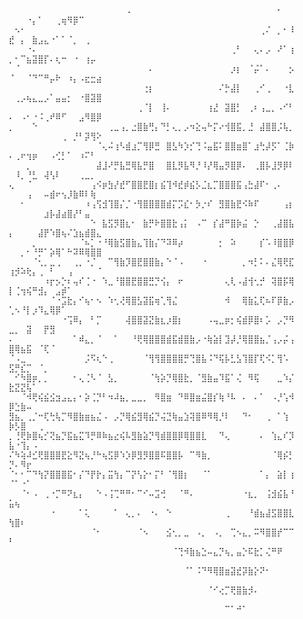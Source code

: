 ⠀⠀⠀⠀⠀⠀⠀⠀⠀⠀⠀⠀⠀⠀⠀⠀⠀⠀⠀⠀⠠⠀⠀⠀⠀⠀⠀⠀⠀⠀⠀⠀⠀⠀⠀⠀⠀⠀⠀⠀⠀⠀⠀⠀⠀⠀⠂⠀⠀⠀⠀⠀⠐⡄⠁⠀⠀⢀⢶⠻⡿⠉⠀⠀⠀
⠀⠢⠂⠀⠀⠀⠀⠀⠀⠀⠀⠀⠀⠀⠀⠀⠀⠀⠀⠀⠀⠀⠀⠀⠀⠀⠀⠀⠀⠀⠀⠀⠀⠀⠀⠀⠀⠀⠀⠀⠀⠀⠀⢀⠌⠀⡀⠂⠸⣞⠀⡄⠀⣷⣠⣄⠐⠁⠁⠈⡀⠀⢀⠀⠀
⠀⠀⠀⠐⠄⠀⠀⠀⠀⠀⠀⠀⠀⠀⠀⠀⠀⠀⠀⠀⠀⠀⠀⠀⠀⠀⠀⠀⠀⠀⠀⠀⠀⠀⠀⠀⠀⠀⢀⠃⠀⠀⢄⠄⡠⠀⠜⠁⢰⡀⠂⠉⣦⣽⣿⡏⠄⢆⠒⠀⠐⠀⢰⡤⠀
⠀⠈⠀⠀⠀⠀⠀⠀⠀⠀⠀⠀⠀⠀⠀⠀⠀⠀⠀⠀⠀⠀⠀⠀⠄⠀⠀⠀⠀⠀⠀⠀⠀⠀⠀⠀⠀⠀⡰⡆⠀⠈⡬⠁⠄⠀⠀⠀⡢⠈⠀⠀⠈⠙⠉⠛⡤⠗⠀⠰⡄⠠⣖⣒⣴
⠀⠀⠀⠀⠀⠀⠀⠀⠀⠀⠀⠀⠀⠀⠀⠀⠀⠀⠀⠀⠀⠀⠀⢐⡆⠀⠀⠀⠀⠀⠀⠀⠀⠀⠀⠀⠌⡓⣼⡇⠀⠀⢀⠊⢀⠀⠀⠐⣇⠀⢀⡠⢦⣄⣀⡠⠁⣤⣤⡂⠀⠐⣿⣽⣿
⠀⠀⠀⠀⠀⠀⠀⠀⠀⠀⠀⠀⠀⠀⠀⠀⠀⠀⠀⠀⠀⠀⢀⠈⡇⠀⢸⠄⠀⠀⠀⠀⠀⠀⢰⣜⠀⣽⣿⡃⠀⢀⠆⢠⣀⡀⠠⠊⠃⠄⠀⠠⠂⠐⠨⢀⠞⠿⠋⠀⠀⣠⠻⣿⡿
⡀⠀⠀⠀⠑⠀⠀⠀⠀⠀⠀⠀⠀⠀⠀⠀⠀⢀⣀⢠⡀⣐⣿⣷⢛⡄⠙⡃⢄⡀⡠⠲⣕⢤⠓⡍⠔⢺⣿⣯⡀⣘⠀⣼⣿⣿⡨⢧⡀⠀⠀⠀⠀⠀⠀⠀⠀⠀⢀⠀⡘⠃⡽⢻⠕
⠀⠀⠀⠀⠀⠀⠀⠀⠀⠀⠀⠀⠀⠀⠀⠈⢄⠬⢰⠣⣾⣰⡉⢻⡿⣛⠀⣿⣣⠳⡱⡊⢙⠨⣤⣯⠅⣿⣿⣶⣿⠁⣰⢓⡼⡫⠁⢈⡷⠄⢀⠖⢲⡶⠀⠀⠠⢊⡃⠁⠀⠰⠍⠃⠀
⠀⠀⠀⡀⠀⠀⠀⠀⠀⠀⠀⠀⠀⠀⠀⣼⣸⠜⡛⣧⣛⢿⣧⡛⣿⠀⠀⣿⣇⡻⣧⠻⡘⠸⡜⢿⣤⡻⣿⡿⠄⠀⢀⣿⡧⣸⡻⡿⠇⠀⠸⡀⠘⣃⠀⢼⢣⠇⠀⠀⠀⢀⣀⡀⠀
⢄⠀⠀⠈⠀⠀⠀⠀⠀⠀⠀⠀⠀⠀⢠⠪⡶⣳⡜⣞⠋⣿⣿⣟⣿⡆⣮⢹⠺⣞⡾⣮⡣⣈⣆⡉⣿⣿⣿⣯⢠⣓⣼⠏⠂⢀⠄⠀⠀⠀⠀⠀⢠⠀⠀⠤⣾⠖⢢⡸⣷⠿⠇⢷⠀
⠀⠀⠂⠀⠀⠀⠀⠀⠀⠀⠀⠀⠀⠰⢠⢫⣺⢹⣿⡌⡈⠐⢻⣿⣿⣿⣿⣾⡍⡩⣎⠂⡳⡐⠎⠀⣻⣿⣷⣟⠪⠷⠏⠀⠀⠀⠀⢠⡆⠀⠀⠀⠀⠀⠀⣰⡧⣼⣴⣿⡜⠃⣤⠀⠀
⠀⠀⠀⠀⠀⠀⠀⠀⠀⠀⠀⠀⠀⠀⠑⠀⣧⣫⡻⣿⣆⠂⠀⣷⡛⠗⣿⣿⣗⢠⡅⠀⠠⠉⠀⡎⣼⠛⣿⡷⣬⠀⡑⠀⠀⢀⣼⣿⣧⡄⠀⠀⠀⠀⣼⡟⠱⣿⢦⠌⣱⣦⣾⣿⣄
⠀⠀⠀⠀⡀⠀⠀⠀⠀⠀⠀⠀⠈⠦⡁⠐⠘⢿⣷⣫⣿⣷⣄⢹⣷⡌⠙⠽⠿⡴⠀⠀⠀⠀⠀⠀⡂⠀⠵⠀⠀⠀⠀⡎⠡⠸⣿⣿⡿⠀⠀⡀⠂⠘⡛⠁⡵⢿⠁⠓⠽⠿⢿⣿⣿
⠀⠀⠀⠀⠈⢂⡀⣀⢀⠀⠀⢀⡀⠐⡈⠀⠀⠉⢻⣷⡹⣿⣟⣿⣿⣷⡄⠑⠈⠠⠀⠀⠀⠐⠀⠀⠀⠀⠀⠀⡀⠲⡃⠅⠄⣌⢿⢟⣏⢰⡺⠵⢗⡄⢀⠀⠃⠀⠀⢠⠀⠀⠀⠀⠈
⠀⠀⠀⠀⠀⠀⠰⡖⡢⡑⠆⢤⠎⢈⠐⠀⠱⣀⠘⣿⣿⣟⣿⣿⣛⡙⢪⡄⠀⠖⠀⠀⠀⠀⠀⠀⠀⢄⢇⠠⣼⢺⢂⡚⠀⢽⣿⡯⢿⡇⢈⢲⢮⠛⣺⡄⠀⣠⡾⠁⠀⠀⠀⠀⠀
⠀⠀⠀⠀⠀⠀⠀⠈⠐⣩⣗⡄⠊⢦⠂⠢⠀⠱⢂⢜⢿⣿⣣⣽⣯⢶⢁⢻⣌⠀⠀⠀⠀⠀⠀⠀⠀⠺⠀⠀⢿⣷⣅⢏⠦⠏⡿⣷⡠⢁⠢⠘⡇⡰⠹⣄⢿⡿⠁⠀⠀⠀⠀⠀⠀
⠀⠀⠀⠀⠀⠀⠀⠀⠀⠐⢩⠿⡄⠀⠃⡉⠀⠀⠀⠀⢼⣿⣿⣽⣝⣷⣆⡰⣿⡆⠀⠀⠀⠀⠠⢤⣀⡶⡂⢮⣾⡿⣿⠆⡡⠀⡠⡙⠻⣀⡀⠀⣽⠀⠀⡟⣻⠀⠀⠀⠀⠀⠀⠀⠀
⠄⠀⠀⠀⠀⠀⠀⠀⠀⠀⠀⠁⠾⣄⡀⠈⠀⠀⠁⠀⠀⠘⢟⢿⣿⣿⣿⣾⣯⣾⣿⣷⡠⠐⢷⣵⡇⣹⡼⡘⢿⣿⣿⣦⡈⢠⡠⡬⢠⣿⢿⣦⣯⠀⠈⢏⠈⠀⠀⠀⠀⠀⠀⠀⠀
⠈⠠⣀⠀⠀⠀⠀⠀⠀⠀⠀⠀⠀⡨⠫⢆⠑⢀⠀⠀⠀⠀⠀⠈⢻⢻⣿⣿⣿⣿⡛⢙⣿⣧⠨⠙⢯⡧⣃⣣⢹⣿⡏⢏⠪⡁⢻⠡⠀⣫⡛⣎⡉⠀⠈⡀⠀⠀⠀⠀⠀⠀⠀⠀⠀
⠀⠊⠳⣿⡶⡀⡀⠀⠀⠀⠀⠂⢄⢈⠣⠈⠀⣣⡀⠀⠀⠀⠀⠀⠈⢳⡵⡙⢿⣿⣗⡀⠈⣻⣷⣤⠹⣯⠁⢌⠀⠻⢯⠀⠀⠀⣀⠱⡌⣗⣝⣝⢧⠁⠀⠀⠀⠀⠀⠀⠀⠀⠀⠀⠀
⠀⠀⠈⠺⢟⢮⣮⣪⣲⣠⣄⡄⠂⡵⢈⡙⠃⠲⠼⣦⡀⣀⣀⡀⠀⠻⣿⣶⠀⠙⠿⣿⣶⣬⣿⡎⢷⠘⠧⠀⠄⠀⠄⠁⠀⠠⡘⢡⠺⡿⣑⣷⠤⠀⠀⠀⠀⠀⠀⠀⠀⠀⠀⠀⠀
⣻⣦⡀⢀⡈⠒⢏⢓⢧⡉⠻⣿⣷⣶⣦⣌⠠⠀⡠⡙⢿⣮⣻⢿⣮⡙⢬⣙⢷⣤⣱⢽⣿⠿⠻⢿⡘⠇⠀⠀⠙⠂⠀⠀⢀⠀⠁⢱⠀⡷⡣⣿⠀⠀⢀⠀⠀⠀⠀⠀⠀⠀⠀⠀⠀
⡀⢘⢟⡷⣿⢦⡊⢝⣦⡙⣯⣦⣍⠹⡛⠿⠷⣦⣔⢮⠧⣻⣷⣵⡙⢻⣾⣿⣿⡿⢿⣿⣿⣇⠀⠀⠙⢄⠀⠀⠀⠀⠀⠄⠀⢱⣄⠎⡹⣧⠐⢹⡄⠠⠀⠀⠀⠀⠀⠀⠀⠀⠀⠀⠀
⠌⠳⢵⠼⣊⢟⣿⣿⣿⣟⣕⠻⣝⢦⡘⠓⢦⣫⡿⠱⡱⡿⣻⡻⣿⣿⠯⣿⣿⡧⠀⠉⠻⣷⡀⠀⠀⠀⠀⠀⠀⠀⠀⠀⠀⠈⢿⡮⡃⡙⠄⠻⡖⠀⠀⠀⠀⠀⠀⠀⠀⠀⠀⠀⠀
⠈⠂⠂⠉⠙⢳⡝⣿⣿⣿⣯⠂⡌⠙⡟⡗⡄⣭⢳⡄⠉⡝⢣⡕⠂⡍⠃⠈⢻⣿⡆⠀⠀⠈⠁⠀⠀⠀⠀⠀⠀⠀⠀⠁⡄⠀⣵⡇⢰⠈⠁⠐⠁⠀⠀⠀⠀⠀⠀⠀⠀⠀⠀⠀⠀
⠀⠀⠈⠂⠠⠀⢀⠐⡉⠛⠝⣆⡄⠀⠀⠑⠠⢨⢉⠛⠛⠂⠉⠊⠤⣩⢚⠀⠀⠈⠛⠄⠀⠀⠀⠀⠀⠀⠀⠀⠐⣆⡀⠀⢨⣺⣮⣧⠘⣥⢦⠀⠀⠀⠀⠀⠀⠀⠀⠀⠀⠀⠀⠀⠀
⠀⠀⠀⠀⠀⠀⠀⠐⠀⠀⠀⠀⠁⢅⠀⠀⠀⠀⠁⠀⢄⡀⠄⠀⠐⠄⠀⠑⠀⠀⠀⠀⠀⠀⠀⠀⠀⢀⠀⠀⠀⠘⣾⣦⣼⣫⣿⣿⣇⢳⣿⠆⠀⠀⠀⠀⠀⠀⠀⠀⠀⠀⠀⠀⠀
⠀⠀⠀⠀⠀⠀⠀⠀⠀⠀⠀⠀⠀⠀⠈⠂⠀⠀⠀⠀⠀⠀⠈⠢⠀⠀⠀⣪⢂⡀⣀⠀⠠⡀⠀⠠⡀⠀⢉⠢⣄⡀⠭⠻⣿⣿⡞⠉⠉⠃⠀⠀⠀⠀⠀⠀⠀⠀⠀⠀⠀⠀⠀⠀⠀
⠀⠀⠀⠀⠀⠀⠀⠀⠀⠀⠀⠀⠀⠀⠀⠀⠀⠀⠀⠀⠀⠀⠀⠀⠀⠀⠀⠀⠈⢙⠺⣷⣦⣑⠤⣄⡙⢦⡀⣤⡑⠯⣗⡁⢌⠛⠟⠀⠀⠀⠀⠀⠀⠀⠀⠀⠀⠀⠀⠀⠀⠀⠀⠀⠀
⠀⠀⠀⠀⠀⠀⠀⠀⠀⠀⠀⠀⠀⠀⠀⠀⠀⠀⠀⠀⠀⠀⠀⠀⠀⠀⠀⠀⠀⠀⠈⠁⠨⠙⠻⢿⣿⣶⣽⣞⡽⣷⡕⠝⠂⠀⠀⠀⠀⠀⠀⠀⠀⠀⠀⠀⠀⠀⠀⠀⠀⠀⠀⠀⠀
⠀⠀⠀⠀⠀⠀⠀⠀⠀⠀⠀⠀⠀⠀⠀⠀⠀⠀⠀⠀⠀⠀⠀⠀⠀⠀⠀⠀⠀⠀⠀⠀⠀⠀⠈⠊⢔⡉⢟⣿⣷⡺⠄⠀⠀⠀⠀⠀⠀⠀⠀⠀⠀⠀⠀⠀⠀⠀⠀⠀⠀
⠀⠀⠀⠀⠀⠀⠀⠀⠀⠀⠀⠀⠀⠀⠀⠀⠀⠀⠀⠀⠀⠀⠀⠀⠀⠀⠀⠀⠀⠀⠀⠀⠀⠀⠀⠀⠀⠉⠁⠚⠁⠀⠀⠀⠀⠀⠀⠀⠀⠀⠀⠀⠀⠀⠀⠀⠀
